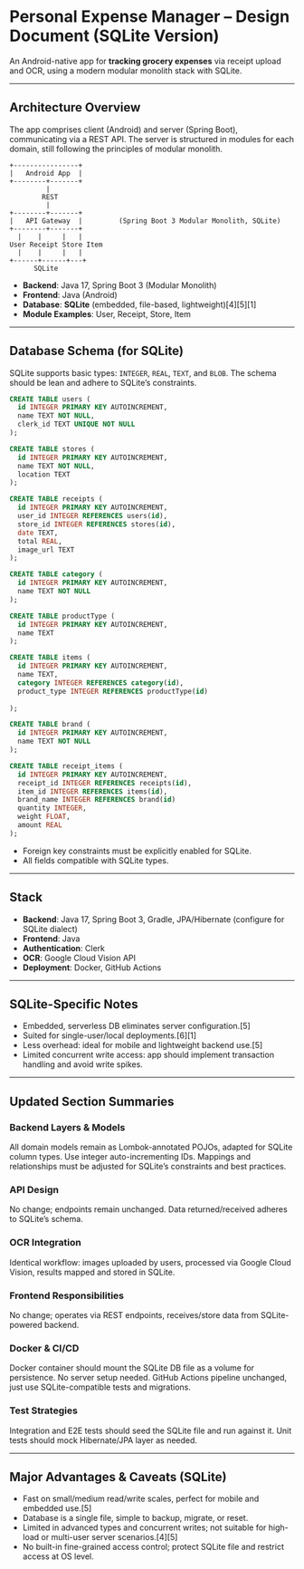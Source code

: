 # Personal Expense Manager – Design Document (SQLite Version)

An Android-native app for **tracking grocery expenses** via receipt upload and OCR, using a modern modular monolith stack with SQLite.

***

## Architecture Overview

The app comprises client (Android) and server (Spring Boot), communicating via a REST API. The server is structured in modules for each domain, still following the principles of modular monolith.

```
+----------------+
|   Android App  |
+--------+-------+
         |
        REST
         |
+--------+-------+
|   API Gateway  |         (Spring Boot 3 Modular Monolith, SQLite)
+--------+-------+
  |    |     |   |
User Receipt Store Item
  |    |     |   |
+------+------+---+
      SQLite
```
- **Backend**: Java 17, Spring Boot 3 (Modular Monolith)
- **Frontend**: Java (Android)
- **Database**: **SQLite** (embedded, file-based, lightweight)[4][5][1]
- **Module Examples**: User, Receipt, Store, Item

***

## Database Schema (for SQLite)

SQLite supports basic types: `INTEGER`, `REAL`, `TEXT`, and `BLOB`. The schema should be lean and adhere to SQLite’s constraints.

```sql
CREATE TABLE users (
  id INTEGER PRIMARY KEY AUTOINCREMENT,
  name TEXT NOT NULL,
  clerk_id TEXT UNIQUE NOT NULL
);

CREATE TABLE stores (
  id INTEGER PRIMARY KEY AUTOINCREMENT,
  name TEXT NOT NULL,
  location TEXT
);

CREATE TABLE receipts (
  id INTEGER PRIMARY KEY AUTOINCREMENT,
  user_id INTEGER REFERENCES users(id),
  store_id INTEGER REFERENCES stores(id),
  date TEXT,
  total REAL,
  image_url TEXT
);

CREATE TABLE category (
  id INTEGER PRIMARY KEY AUTOINCREMENT,
  name TEXT NOT NULL
);

CREATE TABLE productType (
  id INTEGER PRIMARY KEY AUTOINCREMENT,
  name TEXT
);

CREATE TABLE items (
  id INTEGER PRIMARY KEY AUTOINCREMENT,
  name TEXT,
  category INTEGER REFERENCES category(id),
  product_type INTEGER REFERENCES productType(id)
  
);

CREATE TABLE brand (
  id INTEGER PRIMARY KEY AUTOINCREMENT,
  name TEXT NOT NULL
);

CREATE TABLE receipt_items (
  id INTEGER PRIMARY KEY AUTOINCREMENT,
  receipt_id INTEGER REFERENCES receipts(id),
  item_id INTEGER REFERENCES items(id),
  brand_name INTEGER REFERENCES brand(id)
  quantity INTEGER,
  weight FLOAT,
  amount REAL
);
```
- Foreign key constraints must be explicitly enabled for SQLite.
- All fields compatible with SQLite types.

***

## Stack

- **Backend**: Java 17, Spring Boot 3, Gradle, JPA/Hibernate (configure for SQLite dialect)
- **Frontend**: Java
- **Authentication**: Clerk
- **OCR**: Google Cloud Vision API
- **Deployment**: Docker, GitHub Actions

***

## SQLite-Specific Notes

- Embedded, serverless DB eliminates server configuration.[5]
- Suited for single-user/local deployments.[6][1]
- Less overhead: ideal for mobile and lightweight backend use.[5]
- Limited concurrent write access: app should implement transaction handling and avoid write spikes.

***

## Updated Section Summaries

### Backend Layers & Models

All domain models remain as Lombok-annotated POJOs, adapted for SQLite column types. Use integer auto-incrementing IDs. Mappings and relationships must be adjusted for SQLite’s constraints and best practices.

### API Design

No change; endpoints remain unchanged. Data returned/received adheres to SQLite’s schema.

### OCR Integration
Identical workflow: images uploaded by users, processed via Google Cloud Vision, results mapped and stored in SQLite.

### Frontend Responsibilities

No change; operates via REST endpoints, receives/store data from SQLite-powered backend.

### Docker & CI/CD

Docker container should mount the SQLite DB file as a volume for persistence. No server setup needed. GitHub Actions pipeline unchanged, just use SQLite-compatible tests and migrations.

### Test Strategies

Integration and E2E tests should seed the SQLite file and run against it. Unit tests should mock Hibernate/JPA layer as needed.

***

## Major Advantages & Caveats (SQLite)

- Fast on small/medium read/write scales, perfect for mobile and embedded use.[5]
- Database is a single file, simple to backup, migrate, or reset.
- Limited in advanced types and concurrent writes; not suitable for high-load or multi-user server scenarios.[4][5]
- No built-in fine-grained access control; protect SQLite file and restrict access at OS level.